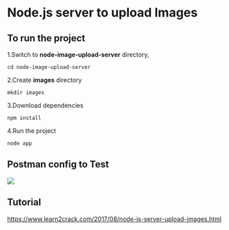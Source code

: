 # Node.js server to upload Images

## To run the project

1.Switch to __node-image-upload-server__ directory,
```
cd node-image-upload-server
```
2.Create __images__ directory
```
mkdir images
```
3.Download dependencies
```
npm install
```
4.Run the project
```
node app
```
## Postman config to Test

<img src="https://www.learn2crack.com/wp-content/uploads/2017/08/postman-upload-image.png"/>

## Tutorial
https://www.learn2crack.com/2017/08/node-js-server-upload-images.html